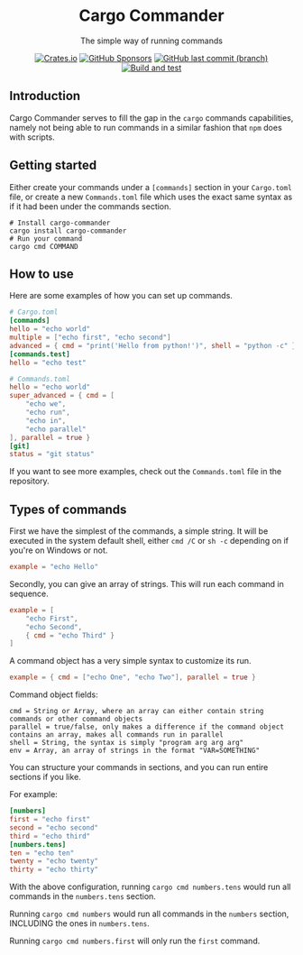 <div align="center">

# Cargo Commander

The simple way of running commands

[![Crates.io](https://img.shields.io/crates/v/cargo-commander)](https://crates.io/crates/cargo-commander)
[![GitHub Sponsors](https://img.shields.io/github/sponsors/seranth)](https://github.com/Seranth/cargo-commander/blob/main/.github/FUNDING.yml)
[![GitHub last commit (branch)](https://img.shields.io/github/last-commit/Seranth/cargo-commander/main)](https://github.com/Seranth/cargo-commander/commit/main)
[![Build and test](https://github.com/Seranth/cargo-commander/actions/workflows/build.yml/badge.svg)](https://github.com/Seranth/cargo-commander/actions/workflows/build.yml)
</div>

## Introduction

Cargo Commander serves to fill the gap in the `cargo` commands capabilities, namely not being able to run commands in a
similar fashion that `npm` does with scripts.

## Getting started

Either create your commands under a `[commands]` section in your `Cargo.toml` file, or create a new
`Commands.toml` file which uses the exact same syntax as if it had been under the commands section.

```shell
# Install cargo-commander
cargo install cargo-commander
# Run your command
cargo cmd COMMAND
```

## How to use

Here are some examples of how you can set up commands.

```toml
# Cargo.toml
[commands]
hello = "echo world"
multiple = ["echo first", "echo second"]
advanced = { cmd = "print('Hello from python!')", shell = "python -c" }
[commands.test]
hello = "echo test"
```

```toml
# Commands.toml
hello = "echo world"
super_advanced = { cmd = [
    "echo we",
    "echo run",
    "echo in",
    "echo parallel"
], parallel = true }
[git]
status = "git status"
```

If you want to see more examples, check out the `Commands.toml` file in the repository.

## Types of commands

First we have the simplest of the commands, a simple string. It will be executed in the system default shell,
either `cmd /C` or `sh -c` depending on if you're on Windows or not.

```toml
example = "echo Hello"
```

Secondly, you can give an array of strings. This will run each command in sequence.

```toml
example = [
    "echo First",
    "echo Second",
    { cmd = "echo Third" }
]
```

A command object has a very simple syntax to customize its run.

```toml
example = { cmd = ["echo One", "echo Two"], parallel = true }
```

Command object fields:

```
cmd = String or Array, where an array can either contain string commands or other command objects
parallel = true/false, only makes a difference if the command object contains an array, makes all commands run in parallel
shell = String, the syntax is simply "program arg arg arg"
env = Array, an array of strings in the format "VAR=SOMETHING"
```

You can structure your commands in sections, and you can run entire sections if you like.

For example:

```toml
[numbers]
first = "echo first"
second = "echo second"
third = "echo third"
[numbers.tens]
ten = "echo ten"
twenty = "echo twenty"
thirty = "echo thirty"
```

With the above configuration, running `cargo cmd numbers.tens` would run all commands in the `numbers.tens` section.

Running `cargo cmd numbers` would run all commands in the `numbers` section, INCLUDING the ones in `numbers.tens`.

Running `cargo cmd numbers.first` will only run the `first` command.
